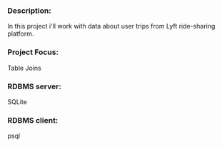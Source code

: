 ### Description:
In this project i'll work with data about user trips from Lyft ride-sharing platform.
### Project Focus:
Table Joins
### RDBMS server:
SQLite
### RDBMS client:
psql